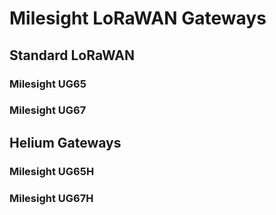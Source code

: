 # Milesight LoRaWAN Gateways

## Standard LoRaWAN



### Milesight UG65

### Milesight UG67

## Helium Gateways


### Milesight UG65H

### Milesight UG67H


